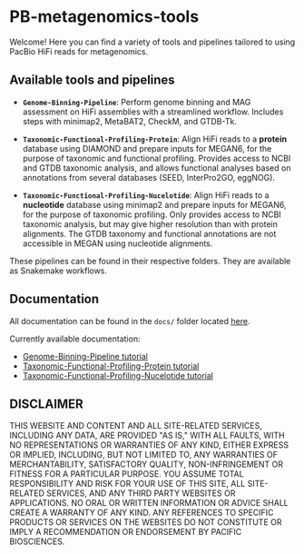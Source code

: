 # PB-metagenomics-tools

Welcome! Here you can find a variety of tools and pipelines tailored to using PacBio HiFi reads for metagenomics.

## Available tools and pipelines

+ **`Genome-Binning-Pipeline`**: Perform genome binning and MAG assessment on HiFi assemblies with a streamlined workflow. Includes steps with minimap2, MetaBAT2, CheckM, and GTDB-Tk.

+ **`Taxonomic-Functional-Profiling-Protein`**: Align HiFi reads to a **protein** database using DIAMOND and prepare inputs for MEGAN6, for the purpose of taxonomic and functional profiling. Provides access to NCBI and GTDB taxonomic analysis, and allows functional analyses based on annotations from several databases (SEED, InterPro2GO, eggNOG). 

+ **`Taxonomic-Functional-Profiling-Nucelotide`**: Align HiFi reads to a **nucleotide** database using minimap2 and prepare inputs for MEGAN6, for the purpose of taxonomic profiling. Only provides access to NCBI taxonomic analysis, but may give higher resolution than with protein alignments. The GTDB taxonomy and functional annotations are not accessible in MEGAN using nucleotide alignments.


These pipelines can be found in their respective folders. They are available as Snakemake workflows.

## Documentation 

All documentation can be found in the `docs/` folder located [here](https://github.com/PacificBiosciences/pb-metagenomics-tools/tree/master/docs). 

Currently available documentation: 
- [Genome-Binning-Pipeline tutorial](https://github.com/PacificBiosciences/pb-metagenomics-tools/blob/master/docs/Tutorial-Genome-Binning-Pipeline.md)
- [Taxonomic-Functional-Profiling-Protein tutorial](https://github.com/PacificBiosciences/pb-metagenomics-tools/blob/master/docs/Tutorial-Taxonomic-Functional-Profiling-Protein.md)
- [Taxonomic-Functional-Profiling-Nucelotide tutorial](https://github.com/PacificBiosciences/pb-metagenomics-tools/blob/master/docs/Tutorial-Taxonomic-Functional-Profiling-Nucleotide.md)



## DISCLAIMER
THIS WEBSITE AND CONTENT AND ALL SITE-RELATED SERVICES, INCLUDING ANY DATA, ARE PROVIDED "AS IS," WITH ALL FAULTS, WITH NO REPRESENTATIONS OR WARRANTIES OF ANY KIND, EITHER EXPRESS OR IMPLIED, INCLUDING, BUT NOT LIMITED TO, ANY WARRANTIES OF MERCHANTABILITY, SATISFACTORY QUALITY, NON-INFRINGEMENT OR FITNESS FOR A PARTICULAR PURPOSE. YOU ASSUME TOTAL RESPONSIBILITY AND RISK FOR YOUR USE OF THIS SITE, ALL SITE-RELATED SERVICES, AND ANY THIRD PARTY WEBSITES OR APPLICATIONS. NO ORAL OR WRITTEN INFORMATION OR ADVICE SHALL CREATE A WARRANTY OF ANY KIND. ANY REFERENCES TO SPECIFIC PRODUCTS OR SERVICES ON THE WEBSITES DO NOT CONSTITUTE OR IMPLY A RECOMMENDATION OR ENDORSEMENT BY PACIFIC BIOSCIENCES.
